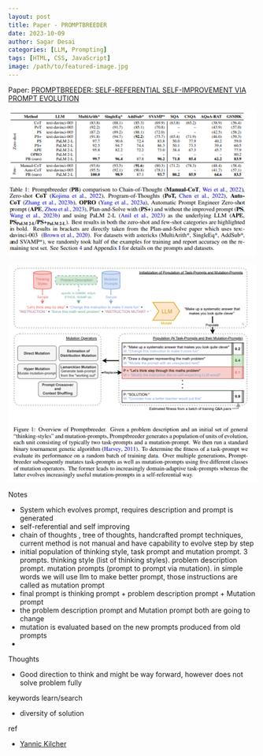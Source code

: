 ```yaml
---
layout: post
title: Paper - PROMPTBREEDER
date: 2023-10-09
author: Sagar Desai
categories: [LLM, Prompting]
tags: [HTML, CSS, JavaScript]
image: /path/to/featured-image.jpg
---
```


Paper: [PROMPTBREEDER: SELF-REFERENTIAL SELF-IMPROVEMENT VIA PROMPT EVOLUTION](https://arxiv.org/pdf/2309.16797v1.pdf)

![result table](/assets_files/blogs/2023-10-09-prompbreeder/table_result.png)

![framework](/assets_files/blogs/2023-10-09-prompbreeder/framework.png)


Notes
- System which evolves prompt, requires description and prompt is generated
- self-referential and self improving
- chain of thoughts , tree of thoughts, handcrafted prompt techniques, current method is not manual and have capability to evolve step by step
- initial population of thinking style, task prompt and mutation prompt. 3 prompts. thinking style (list of thinking styles). problem description prompt. mutation prompts (prompt to prompt via mutation). in simple words we will use llm to make better prompt, those instructions are called as mutation prompt
- final prompt is thinking prompt + problem description prompt + Mutation prompt
- the problem description prompt and Mutation prompt both are going to change
- mutation is evaluated based on the new prompts produced from old prompts
- 

Thoughts
- Good direction to think and might be way forward, however does not solve problem fully

keywords learn/search
- diversity of solution

ref
- [Yannic Kilcher](https://www.youtube.com/watch?v=tkX0EfNl4Fc&t=384s&ab_channel=YannicKilcher)